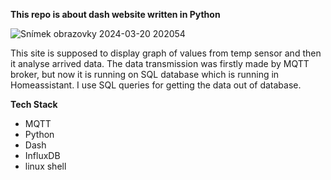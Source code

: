 **This repo is about dash website written in Python**

![Snímek obrazovky 2024-03-20 202054](https://github.com/Martinos21/dash-temp-graph/assets/89123772/51833667-879d-4f71-9ffd-10960063ca3a)

This site is supposed to display graph of values from temp sensor and then it analyse arrived data. 
The data transmission was firstly made by MQTT broker, but now it is running on SQL database which is running in Homeassistant. 
I use SQL queries for getting the data out of database. 

**Tech Stack**
- MQTT
- Python
- Dash
- InfluxDB
- linux shell
